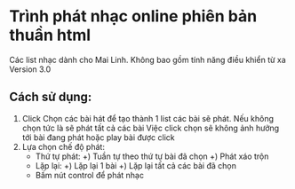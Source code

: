 # Trình phát nhạc online phiên bản thuần html
Các list nhạc dành cho Mai Linh. Không bao gồm tính năng điều khiển từ xa
Version 3.0
## Cách sử dụng:
1. Click Chọn các bài hát để tạo thành 1 list các bài sẽ phát. Nếu không chọn tức là sẽ phát tất cả các bài
   Việc click chọn sẽ không ảnh hưởng tới bài đang phát hoặc play bài được click
3. Lựa chọn chế độ phát:
   - Thứ tự phát:
     +) Tuần tự theo thứ tự bài đã chọn
     +) Phát xáo trộn
    - Lặp lại:
      +) Lặp lại 1 bài
      +) Lặp lại tất cả các bài đã chọn
   - Bấm nút control để phát nhạc
